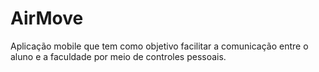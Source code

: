 # AirMove
Aplicação mobile que tem como objetivo facilitar a comunicação entre o aluno e a faculdade por meio de controles pessoais.
